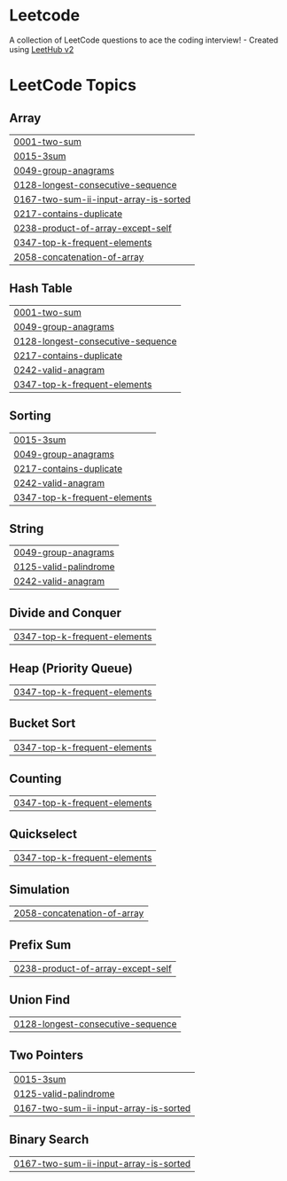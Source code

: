 # Leetcode
A collection of LeetCode questions to ace the coding interview! - Created using [LeetHub v2](https://github.com/arunbhardwaj/LeetHub-2.0)

<!---LeetCode Topics Start-->
# LeetCode Topics
## Array
|  |
| ------- |
| [0001-two-sum](https://github.com/RohitPoduval1/Leetcode/tree/master/0001-two-sum) |
| [0015-3sum](https://github.com/RohitPoduval1/Leetcode/tree/master/0015-3sum) |
| [0049-group-anagrams](https://github.com/RohitPoduval1/Leetcode/tree/master/0049-group-anagrams) |
| [0128-longest-consecutive-sequence](https://github.com/RohitPoduval1/Leetcode/tree/master/0128-longest-consecutive-sequence) |
| [0167-two-sum-ii-input-array-is-sorted](https://github.com/RohitPoduval1/Leetcode/tree/master/0167-two-sum-ii-input-array-is-sorted) |
| [0217-contains-duplicate](https://github.com/RohitPoduval1/Leetcode/tree/master/0217-contains-duplicate) |
| [0238-product-of-array-except-self](https://github.com/RohitPoduval1/Leetcode/tree/master/0238-product-of-array-except-self) |
| [0347-top-k-frequent-elements](https://github.com/RohitPoduval1/Leetcode/tree/master/0347-top-k-frequent-elements) |
| [2058-concatenation-of-array](https://github.com/RohitPoduval1/Leetcode/tree/master/2058-concatenation-of-array) |
## Hash Table
|  |
| ------- |
| [0001-two-sum](https://github.com/RohitPoduval1/Leetcode/tree/master/0001-two-sum) |
| [0049-group-anagrams](https://github.com/RohitPoduval1/Leetcode/tree/master/0049-group-anagrams) |
| [0128-longest-consecutive-sequence](https://github.com/RohitPoduval1/Leetcode/tree/master/0128-longest-consecutive-sequence) |
| [0217-contains-duplicate](https://github.com/RohitPoduval1/Leetcode/tree/master/0217-contains-duplicate) |
| [0242-valid-anagram](https://github.com/RohitPoduval1/Leetcode/tree/master/0242-valid-anagram) |
| [0347-top-k-frequent-elements](https://github.com/RohitPoduval1/Leetcode/tree/master/0347-top-k-frequent-elements) |
## Sorting
|  |
| ------- |
| [0015-3sum](https://github.com/RohitPoduval1/Leetcode/tree/master/0015-3sum) |
| [0049-group-anagrams](https://github.com/RohitPoduval1/Leetcode/tree/master/0049-group-anagrams) |
| [0217-contains-duplicate](https://github.com/RohitPoduval1/Leetcode/tree/master/0217-contains-duplicate) |
| [0242-valid-anagram](https://github.com/RohitPoduval1/Leetcode/tree/master/0242-valid-anagram) |
| [0347-top-k-frequent-elements](https://github.com/RohitPoduval1/Leetcode/tree/master/0347-top-k-frequent-elements) |
## String
|  |
| ------- |
| [0049-group-anagrams](https://github.com/RohitPoduval1/Leetcode/tree/master/0049-group-anagrams) |
| [0125-valid-palindrome](https://github.com/RohitPoduval1/Leetcode/tree/master/0125-valid-palindrome) |
| [0242-valid-anagram](https://github.com/RohitPoduval1/Leetcode/tree/master/0242-valid-anagram) |
## Divide and Conquer
|  |
| ------- |
| [0347-top-k-frequent-elements](https://github.com/RohitPoduval1/Leetcode/tree/master/0347-top-k-frequent-elements) |
## Heap (Priority Queue)
|  |
| ------- |
| [0347-top-k-frequent-elements](https://github.com/RohitPoduval1/Leetcode/tree/master/0347-top-k-frequent-elements) |
## Bucket Sort
|  |
| ------- |
| [0347-top-k-frequent-elements](https://github.com/RohitPoduval1/Leetcode/tree/master/0347-top-k-frequent-elements) |
## Counting
|  |
| ------- |
| [0347-top-k-frequent-elements](https://github.com/RohitPoduval1/Leetcode/tree/master/0347-top-k-frequent-elements) |
## Quickselect
|  |
| ------- |
| [0347-top-k-frequent-elements](https://github.com/RohitPoduval1/Leetcode/tree/master/0347-top-k-frequent-elements) |
## Simulation
|  |
| ------- |
| [2058-concatenation-of-array](https://github.com/RohitPoduval1/Leetcode/tree/master/2058-concatenation-of-array) |
## Prefix Sum
|  |
| ------- |
| [0238-product-of-array-except-self](https://github.com/RohitPoduval1/Leetcode/tree/master/0238-product-of-array-except-self) |
## Union Find
|  |
| ------- |
| [0128-longest-consecutive-sequence](https://github.com/RohitPoduval1/Leetcode/tree/master/0128-longest-consecutive-sequence) |
## Two Pointers
|  |
| ------- |
| [0015-3sum](https://github.com/RohitPoduval1/Leetcode/tree/master/0015-3sum) |
| [0125-valid-palindrome](https://github.com/RohitPoduval1/Leetcode/tree/master/0125-valid-palindrome) |
| [0167-two-sum-ii-input-array-is-sorted](https://github.com/RohitPoduval1/Leetcode/tree/master/0167-two-sum-ii-input-array-is-sorted) |
## Binary Search
|  |
| ------- |
| [0167-two-sum-ii-input-array-is-sorted](https://github.com/RohitPoduval1/Leetcode/tree/master/0167-two-sum-ii-input-array-is-sorted) |
<!---LeetCode Topics End-->